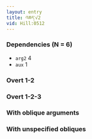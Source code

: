```yaml
---
layout: entry
title: འཆད་√2
vid: Hill:0512
---
```

### Dependencies (N = 6)
* `arg2` 4
* `aux` 1


### Overt 1-2


### Overt 1-2-3


### With oblique arguments


### With unspecified obliques
